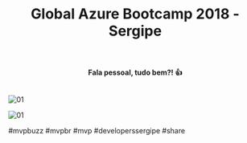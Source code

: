 ﻿---
title: "Global Azure Bootcamp 2018 - Sergipe"
comments: true
excerpt_separator: "Ler mais"
categories:
  - Evento
---

<center><strong>Fala pessoal, tudo bem?! 👍 </strong></center> <br>
<div style="text-align: justify;">


</div> 


![01]({{site.url}}{{site.baseurl}}/assets/images/azure/azure01.jpg)

![01]({{site.url}}{{site.baseurl}}/assets/images/eventoazurebootcamp2018/principal.jpg) 
 

 #mvpbuzz #mvpbr #mvp #developerssergipe #share <br><br>
